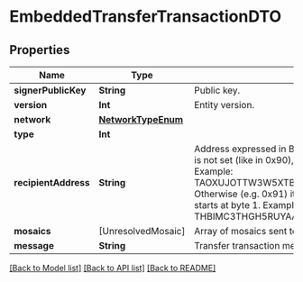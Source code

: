 # EmbeddedTransferTransactionDTO

## Properties
Name | Type | Description | Notes
------------ | ------------- | ------------- | -------------
**signerPublicKey** | **String** | Public key. | 
**version** | **Int** | Entity version. | 
**network** | [**NetworkTypeEnum**](NetworkTypeEnum.md) |  | 
**type** | **Int** |  | 
**recipientAddress** | **String** | Address expressed in Base32 format. If the bit 0 of byte 0 is not set (like in 0x90), then it is a regular address. Example: TAOXUJOTTW3W5XTBQMQEX3SQNA6MCUVGXLXR3TA.  Otherwise (e.g. 0x91) it represents a namespace id which starts at byte 1. Example: THBIMC3THGH5RUYAAAAAAAAAAAAAAAAAAAAAAAA  | 
**mosaics** | [UnresolvedMosaic] | Array of mosaics sent to the recipient.  | 
**message** | **String** | Transfer transaction message | [optional] 

[[Back to Model list]](../README.md#documentation-for-models) [[Back to API list]](../README.md#documentation-for-api-endpoints) [[Back to README]](../README.md)


